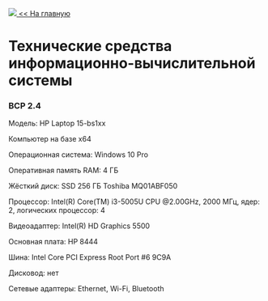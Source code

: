 <a href="https://danshedrin.github.io/practic" color="black"><img src="https://img.icons8.com/material/home">  << На главную</a>

# Технические средства информационно-вычислительной системы
### ВСР 2.4

Модель: HP Laptop 15-bs1xx

Компьютер на базе х64

Операционная система: Windows 10 Pro

Оперативная память RAM: 4 ГБ

Жёсткий диск: SSD 256 ГБ Toshiba MQ01ABF050

Процессор: Intel(R) Core(TM) i3-5005U CPU @2.00GHz, 2000 МГц, ядер: 2, логических процессор: 4

Видеоадаптер: Intel(R) HD Graphics 5500

Основная плата: HP 8444

Шина: Intel Core PCI Express Root Port #6 9C9A

Дисковод: нет

Сетевые адаптеры: Ethernet, Wi-Fi, Bluetooth
